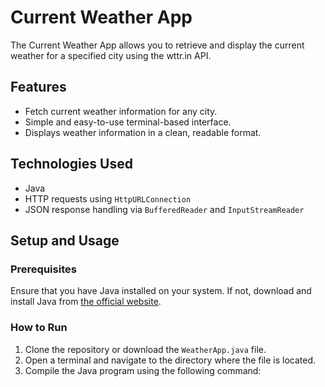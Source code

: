 
# Current Weather App

The Current Weather App allows you to retrieve and display the current weather for a specified city using the wttr.in API.

## Features

- Fetch current weather information for any city.
- Simple and easy-to-use terminal-based interface.
- Displays weather information in a clean, readable format.

## Technologies Used

- Java
- HTTP requests using `HttpURLConnection`
- JSON response handling via `BufferedReader` and `InputStreamReader`

## Setup and Usage

### Prerequisites

Ensure that you have Java installed on your system. If not, download and install Java from [the official website](https://www.oracle.com/java/technologies/javase-downloads.html).

### How to Run

1. Clone the repository or download the `WeatherApp.java` file.
2. Open a terminal and navigate to the directory where the file is located.
3. Compile the Java program using the following command:
